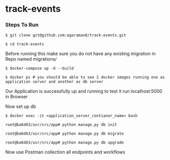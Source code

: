 # track-events

### Steps To Run

```commandline
$ git clone git@github.com:agaraman0/track-events.git

$ cd track-events
```

Before running this make sure you do not have any existing migration in Repo named migrations/

```commandline
$ docker-compose up -d --build

$ docker ps # you should be able to see 2 docker images running one as application server and another as db server
```

Our Application is successfully up and running to test it run localhost:5000 in Browser

Now set up db 
```commandline
$ docker exec -it <application_server_contianer_name> bash

root@ba6d63/usr/src/app# python manage.py db init

root@ba6d63/usr/src/app# python manage.py db migrate

root@ba6d63/usr/src/app# python manage.py db upgrade
```

Now use Postman collection all endpoints and workflows